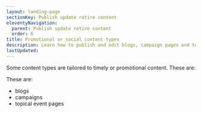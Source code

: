 ```yaml
---
layout: landing-page
sectionKey: Publish update retire content
eleventyNavigation:
  parent: Publish update retire content
  order: 6
title: Promotional or social content types
description: Learn how to publish and edit blogs, campaign pages and topical event pages.
lastUpdated:
---
```

Some content types are tailored to timely or promotional content. These are:

These are:

- blogs
- campaigns
- topical event pages

